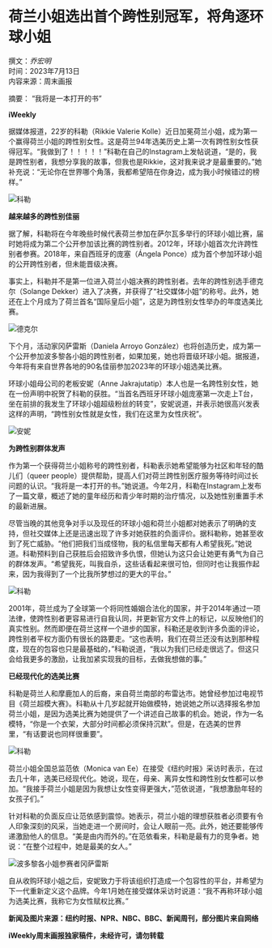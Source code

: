 # 荷兰小姐选出首个跨性别冠军，将角逐环球小姐

撰文：_乔宏明_  
时间：2023年7月13日  
内容来源：周末画报  

摘要： “我将是一本打开的书”

**iWeekly**

据媒体报道，22岁的科勒（Rikkie Valerie Kolle）近日加冕荷兰小姐，成为第一个赢得荷兰小姐的跨性别女性。这是荷兰94年选美历史上第一次有跨性别女性获得冠军。“我做到了！！！！！”科勒在自己的Instagram上发帖说道，“是的，我是跨性别者，我想分享我的故事，但我也是Rikkie，这对我来说才是最重要的。”她补充说：“无论你在世界哪个角落，我都希望陪在你身边，成为我小时候错过的榜样。”

![科勒](http://alicdn.iweek.ly/upload/image/22/20230713/1689223080619792.jpeg)

**越来越多的跨性别佳丽**

据了解，科勒将在今年晚些时候代表荷兰参加在萨尔瓦多举行的环球小姐比赛，届时她将成为第二个公开参加该比赛的跨性别者。2012年，环球小姐首次允许跨性别者参赛。2018年，来自西班牙的庞塞（Ángela Ponce）成为首个参加环球小姐的公开跨性别者，但未能晋级决赛。

事实上，科勒并不是第一位进入荷兰小姐决赛的跨性别者。去年的跨性别选手德克尔（Solange Dekker）进入了决赛，并获得了“社交媒体小姐”的称号。此外，她还在上个月成为了荷兰首名“国际皇后小姐”，这是为跨性别女性举办的年度选美比赛。

![德克尔](http://alicdn.iweek.ly/upload/image/22/20230713/1689223080370419.jpg)

下个月，活动家冈萨雷斯（Daniela Arroyo González）也将创造历史，成为第一个公开参加波多黎各小姐的跨性别者，如果加冕，她也将晋级环球小姐。据报道，今年将有来自世界各地的90名佳丽参加2023年的环球小姐选美比赛。

环球小姐母公司的老板安妮（Anne Jakrajutatip）本人也是一名跨性别女性，她在一份声明中祝贺了科勒的获胜。“当首名西班牙环球小姐庞塞第一次走上T台，坐在前排的我发生了环球小姐超级粉丝的转变”，安妮说道，并表示她很高兴发表这样的声明，“跨性别女性就是女性，我们在这里为女性庆祝”。

![安妮](http://alicdn.iweek.ly/upload/image/22/20230713/1689223080254591.jpeg)

**为跨性别群体发声**

作为第一个获得荷兰小姐称号的跨性别者，科勒表示她希望能够为社区和年轻的酷儿们（queer people）提供帮助，提高人们对荷兰跨性别医疗服务等待时间过长问题的认识。“我将是一本打开的书。”她说道。今年2月，科勒在Instagram上发布了一篇文章，概述了她的童年经历和青少年时期的治疗情况，以及她性别重置手术的最新进展。

尽管当晚的其他竞争对手以及现任的环球小姐和荷兰小姐都对她表示了明确的支持，但社交媒体上还是迅速出现了许多对她获胜的负面评价。据科勒称，她甚至收到了死亡威胁。“他们把我们当成怪物，我的私信里每天都有人希望我死。”她说道。科勒预料到自己获胜后会招致许多仇恨，但她认为这只会让她更有勇气为自己的群体发声。“希望我死，叫我自杀，这些话看起来很可怕，但同时也让我振作起来，因为我得到了一个比我所梦想过的更大的平台。”

![科勒](http://alicdn.iweek.ly/upload/image/22/20230713/1689223080858575.jpg)

2001年，荷兰成为了全球第一个将同性婚姻合法化的国家，并于2014年通过一项法律，使跨性别者更容易进行自我认同，并更新官方文件上的标记，以反映他们的真实性别。然而即便在荷兰这样一个进步的国家，科勒还是收到许多负面的评论，跨性别者平权方面仍有很长的路要走。“这也表明，我们在荷兰还没有达到那种程度，现在的包容也只是最基础的，”科勒说道，“我以为我们已经走很远了。但这只会给我更多的激励，让我加紧实现我的目标，去做我想做的事。”

**已经现代化的选美比赛**

科勒是荷兰人和摩鹿加人的后裔，来自荷兰南部的布雷达市。她曾经参加过电视节目《荷兰超模大赛》。科勒从十几岁起就开始做模特，她说她之所以选择报名参加荷兰小姐，是因为选美比赛为她提供了一个讲述自己故事的机会。她说，作为一名模特，“你是一个衣架，大部分时间都必须保持沉默”。但是，在选美的世界里，“有话要说也同样很重要”。

![科勒](http://alicdn.iweek.ly/upload/image/22/20230713/1689223080756981.jpeg)

荷兰小姐全国总监范依（Monica van Ee）在接受《纽约时报》采访时表示，在过去几十年，选美已经现代化。她说，现在，母亲、离异女性和跨性别女性都可以参加。“我接手荷兰小姐是因为我想让女性变得更强大，”范依说道，“我想激励年轻的女孩子们。”

针对科勒的负面反应让范依感到震惊。她表示，荷兰小姐的理想获胜者必须要有令人印象深刻的风采，当她走进一个房间时，会让人眼前一亮。此外，她还要能够传递激励他人的信息。“美是由内而外的。”在范依看来，科勒是最有力的竞争者。她说：“在整个过程中，她是最美的女人。”

![波多黎各小姐参赛者冈萨雷斯](http://alicdn.iweek.ly/upload/image/22/20230713/1689223080351380.jpeg)

自从收购环球小姐之后，安妮致力于将该组织打造成一个包容性的平台，并希望为下一代重新定义这个品牌。今年1月她在接受媒体采访时说道：“我不再称环球小姐为选美比赛，我称它为女性赋权比赛。”

**新闻及图片来源：纽约时报、NPR、NBC、BBC、新闻周刊，部分图片来自网络**

**iWeekly周末画报独家稿件，未经许可，请勿转载**
<!-- tcd_original_link http://www.modernweekly.com/hots/39959 -->

